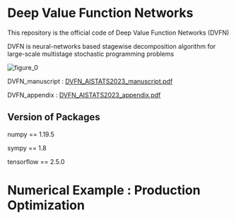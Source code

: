 # Deep Value Function Networks

This repository is the official code of Deep Value Function Networks (DVFN)

DVFN is neural-networks based stagewise decomposition algorithm for large-scale multistage stochastic programming problems

![figure_0](https://user-images.githubusercontent.com/105804347/169448524-932f1486-e376-4a8c-965a-4860e0c83ea0.jpg)

DVFN_manuscript : [DVFN_AISTATS2023_manuscript.pdf](https://github.com/AISTATS-2023/DVFN/files/9846827/DVFN_AISTATS2023_manuscript.pdf)

DVFN_appendix : [DVFN_AISTATS2023_appendix.pdf](https://github.com/AISTATS-2023/DVFN/files/9846828/DVFN_AISTATS2023_appendix.pdf)

## Version of Packages

numpy == 1.19.5

sympy == 1.8

tensorflow == 2.5.0

# Numerical Example : Production Optimization

